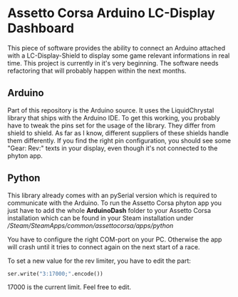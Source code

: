 # Assetto Corsa Arduino LC-Display Dashboard

This piece of software provides the ability to connect an Arduino attached with a LC-Display-Shield to display some game relevant informations in real time. This project is currently in it's very beginning. The software needs refactoring that will probably happen within the next months. 

## Arduino 

Part of this repository is the Arduino source. It uses the LiquidChrystal library that ships with the Arduino IDE. To get this working, you probably have to tweak the pins set for the usage of the library. They differ from shield to shield. As far as I know, different suppliers of these shields handle them differently. If you find the right pin configuration, you should see some "Gear: Rev:" texts in your display, even though it's not connected to the phyton app.

## Python

This library already comes with an pySerial version which is required to communicate with the Arduino. To run the Assetto Corsa phyton app you just have to add the whole **ArduinoDash** folder to your Assetto Corsa installation which can be found in your Steam installation under */Steam/SteamApps/common/assettocorsa/apps/python*

You have to configure the right COM-port on your PC. Otherwise the app will crash until it tries to connect again on the next start of a race. 

To set a new value for the rev limiter, you have to edit the part:

```python
ser.write("3:17000;".encode())
```

17000 is the current limit. Feel free to edit.